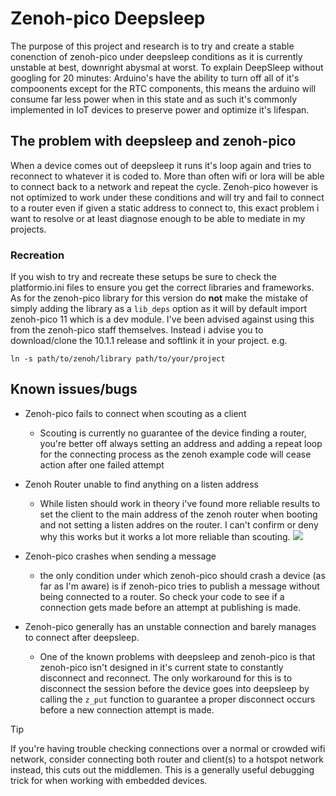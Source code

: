 # Zenoh-pico Deepsleep

The purpose of this project and research is to try and create a stable conenction of zenoh-pico under deepsleep conditions as it is currently unstable at best, downright abysmal at worst. 
To explain DeepSleep without googling for 20 minutes: Arduino's have the ability to turn off all of it's compoonents except for the RTC components, this means the arduino will consume far less power 
when in this state and as such it's commonly implemented in IoT devices to preserve power and optimize it's lifespan.

## The problem with deepsleep and zenoh-pico

When a device comes out of deepsleep it runs it's loop again and tries to reconnect to whatever it is coded to. More than often wifi or lora will be able to connect back to a network and repeat the cycle.
Zenoh-pico however is not optimized to work under these conditions and will try and fail to connect to a router even if given a static address to connect to, this exact problem i want to resolve or at least 
diagnose enough to be able to mediate in my projects.

### Recreation

If you wish to try and recreate these setups be sure to check the platformio.ini files to ensure you get the correct libraries and frameworks. As for the zenoh-pico library for this version do **not** make the mistake of simply adding the library as a `lib_deps` option as it will by default import zenoh-pico 11 which is a dev module. I've been advised against using this from the zenoh-pico staff themselves. Instead i advise you to download/clone the 10.1.1 release and softlink it in your project. e.g. 

`ln -s path/to/zenoh/library path/to/your/project`

## Known issues/bugs

- Zenoh-pico fails to connect when scouting as a client
    - Scouting is currently no guarantee of the device finding a router, you're better off always setting an address and adding a repeat loop for the connecting process as the zenoh example code will cease action after one failed attempt

- Zenoh Router unable to find anything on a listen address
    - While listen should work in theory i've found more reliable results to set the client to the main address of the zenoh router when booting and not setting a listen addres on the router. I can't confirm or deny why this works but it works a lot more reliable than scouting.
    ![](https://github.com/captainblond3/Deep-sleep_zenoh-pico_tests/blob/main/images/zenohexample1)

- Zenoh-pico crashes when sending a message
    - the only condition under which zenoh-pico should crash a device (as far as I'm aware) is if zenoh-pico tries to publish a message without being connected to a router. So  check your code to see if a connection gets made before an attempt at publishing is made.

- Zenoh-pico generally has an unstable connection and barely manages to connect after deepsleep.
    - One of the known problems with deepsleep and zenoh-pico is that zenoh-pico isn't designed in it's current state to constantly disconnect and reconnect. The only workaround for this is to disconnect the session before the device goes into deepsleep by calling the `z_put` function to guarantee a proper disconnect occurs before a new connection attempt is made.

>[!TIP]
> If you're having trouble checking connections over a normal or crowded wifi network, consider connecting both router and client(s) to a hotspot network instead, this cuts out the middlemen. This is a generally useful debugging trick for when working with embedded devices. 